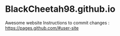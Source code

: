 # BlackCheetah98.github.io
Awesome website
Instructions to commit changes : https://pages.github.com/#user-site
